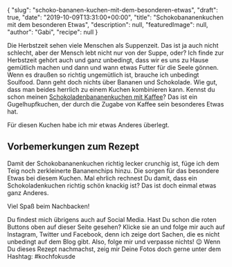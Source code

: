 {
    "slug": "schoko-bananen-kuchen-mit-dem-besonderen-etwas",
    "draft": true,
    "date": "2019-10-09T13:31:00+00:00",
    "title": "Schokobananenkuchen mit dem besonderen Etwas",
    "description": null,
    "featuredImage": null,
    "author": "Gabi",
    "recipe": null
}

Die Herbstzeit sehen viele Menschen als Suppenzeit. Das ist ja auch nicht schlecht, aber der Mensch lebt  nicht nur von der Suppe, oder? Ich finde zur Herbstzeit gehört auch und ganz unbedingt, dass wir es uns zu Hause gemütlich machen und   dann und wann etwas Futter für die Seele gönnen. Wenn es draußen so richtig ungemütlich ist, brauche ich unbedingt Soulfood. Dann geht doch nichts über Bananen und Schokolade. Wie gut, dass man beides herrlich zu einem Kuchen kombinieren kann. Kennst du schon meinen [Schokoladenbananenkuchen mit Kaffee](hthttps://kochfokus.de/artikel/dieser-schokoladen-bananenkuchen-rockt-kochfokus-de/tp:// "Schokoladenbananenkuchen mit Kaffee")? Das ist ein Gugelhupfkuchen, der durch die Zugabe von Kaffee sein besonderes Etwas hat.

Für diesen Kuchen habe ich mir etwas Anderes überlegt.

## Vorbemerkungen zum Rezept

Damit der Schokobananenkuchen richtig lecker crunchig ist, füge ich dem Teig noch zerkleinerte Bananenchips hinzu. Die sorgen für das besondere Etwas bei diesem Kuchen. Mal ehrlich rechnest Du damit, dass ein Schokoladenkuchen richtig schön knackig ist? Das ist doch einmal etwas ganz Anderes.




Viel Spaß beim Nachbacken!

Du findest mich übrigens auch auf Social Media. Hast Du schon die roten Buttons oben auf dieser Seite gesehen? Klicke sie an und folge mir auch auf Instagram, Twitter und Facebook, denn ich zeige dort Sachen, die es nicht unbedingt auf dem Blog gibt. Also, folge mir und verpasse nichts! 😉 Wenn Du dieses Rezept nachmachst, zeig mir Deine Fotos doch gerne unter dem Hashtag: #kochfokusde